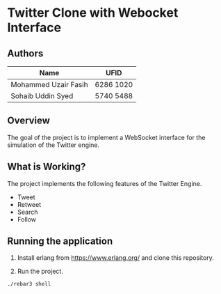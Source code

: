 # Twitter Clone with Webocket Interface

## Authors

| Name                 | UFID      |
| -------------------- | --------- |
| Mohammed Uzair Fasih | 6286 1020 |
| Sohaib Uddin Syed    | 5740 5488 |

## Overview

The goal of the project is to implement a WebSocket interface for the simulation of the Twitter engine.

## What is Working?

The project implements the following features of the Twitter Engine.

- Tweet
- Retweet
- Search
- Follow

## Running the application

1. Install erlang from https://www.erlang.org/ and clone this repository.

2. Run the project.

```bash
./rebar3 shell
```
